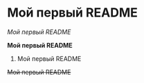 # Мой первый README


_Мой первый README_


__Мой первый README__


1. Мой первый README


~~Мой первый README~~

